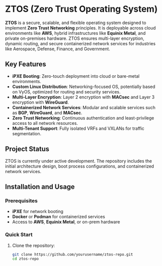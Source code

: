 # ZTOS (Zero Trust Operating System)

**ZTOS** is a secure, scalable, and flexible operating system designed to implement **Zero Trust Networking** principles. It is deployable across cloud environments like **AWS**, hybrid infrastructures like **Equinix Metal**, and private on-premises hardware. ZTOS ensures multi-layer encryption, dynamic routing, and secure containerized network services for industries like Aerospace, Defense, Finance, and Government.

## Key Features

- **iPXE Booting**: Zero-touch deployment into cloud or bare-metal environments.
- **Custom Linux Distribution**: Networking-focused OS, potentially based on VyOS, optimized for routing and security services.
- **Multi-Layer Encryption**: Layer 2 encryption with **MACsec** and Layer 3 encryption with **WireGuard**.
- **Containerized Network Services**: Modular and scalable services such as **BGP**, **WireGuard**, and **MACsec**.
- **Zero Trust Networking**: Continuous authentication and least-privilege access to all network resources.
- **Multi-Tenant Support**: Fully isolated VRFs and VXLANs for traffic segmentation.

## Project Status

ZTOS is currently under active development. The repository includes the initial architecture design, boot process configurations, and containerized network services.

## Installation and Usage

### Prerequisites

- **iPXE** for network booting
- **Docker** or **Podman** for containerized services
- Access to **AWS**, **Equinix Metal**, or on-prem hardware

### Quick Start

1. Clone the repository:

   ```bash
   git clone https://github.com/yourusername/ztos-repo.git
   cd ztos-repo

